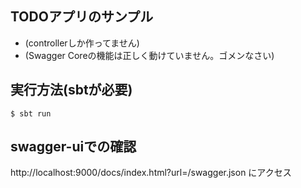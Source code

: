 ## TODOアプリのサンプル
- (controllerしか作ってません)
- (Swagger Coreの機能は正しく動けていません。ゴメンなさい)

## 実行方法(sbtが必要)
```
$ sbt run
```

## swagger-uiでの確認
http://localhost:9000/docs/index.html?url=/swagger.json にアクセス

